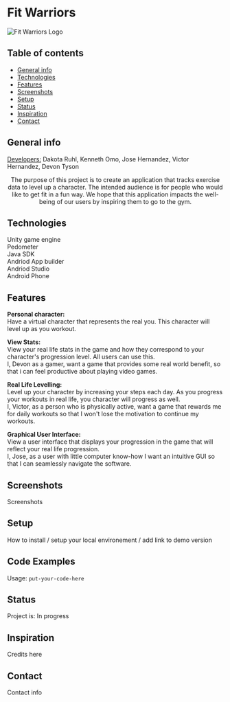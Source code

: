 # Fit Warriors
![Fit Warriors Logo](https://cdn1.imggmi.com/uploads/2019/9/16/5a06c81970fb6e951a290ce9ba9742af-full.png)

## Table of contents
* [General info](#general-info)
* [Technologies](#technologies)
* [Features](#features)
* [Screenshots](#screenshots)
* [Setup](#setup)
* [Status](#status)
* [Inspiration](#inspiration)
* [Contact](#contact)

## General info
<u>Developers:</u> Dakota Ruhl, Kenneth Omo, Jose Hernandez, Victor Hernandez, Devon Tyson

<center>The purpose of this project is to create an application that tracks exercise data to level up a character. The intended audience is for people who would like to get fit in a fun way. We hope that this application impacts the well-being of our users by inspiring them to go to the gym. </center>

## Technologies
Unity game engine <br>
Pedometer <br>
Java SDK <br>
Andriod App builder <br>
Andriod Studio <br>
Android Phone <br>

## Features
 <b>Personal character:</b> <br> 
 Have a virtual character that represents the real you. This character will level up as you workout.
  
<b>View Stats:</b> <br>
  View your real life stats in the game and how they correspond to your character's progression level. All users can use this. <br>
  I, Devon as a gamer, want a game that provides some real world benefit, so that i can feel productive about playing video games. <br>
  
<b>Real Life Levelling:</b> <br>
 Level up your character by increasing your steps each day. As you progress your workouts in real life, you character will progress as well. <br>
 I, Victor, as a person who is physically active, want a game that rewards me for daily workouts so that I won't lose the             motivation to continue my workouts. <br>
  
<b>Graphical User Interface:</b> <br>
  View a user interface that displays your progression in the game that will reflect your real life progression. <br>
I, Jose, as a user with little computer know-how I want an intuitive GUI so that I can seamlessly navigate the software.

## Screenshots
Screenshots

## Setup
How to install / setup your local environement / add link to demo version

## Code Examples
Usage:
`put-your-code-here`

## Status
Project is: In progress

## Inspiration
Credits here

## Contact
Contact info
